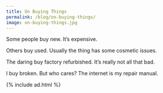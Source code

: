 ```yaml
---
title: On Buying Things
permalink: /blog/on-buying-things/
image: on-buying-things.jpg
---
```


Some people buy new. It’s expensive.

Others buy used. Usually the thing has some cosmetic issues.

The daring buy factory refurbished. It’s really not all that bad.

I buy broken. But who cares? The internet is my repair manual.

{% include ad.html %}